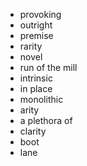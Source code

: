 - provoking
- outright
- premise
- rarity
- novel
- run of the mill
- intrinsic 
- in place
- monolithic
- arity
- a plethora of
- clarity 
- boot
- lane
